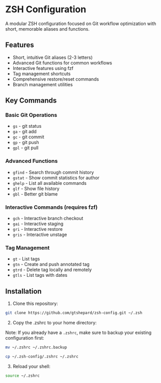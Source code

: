 # ZSH Configuration

A modular ZSH configuration focused on Git workflow optimization with short, memorable aliases and functions.

## Features

- Short, intuitive Git aliases (2-3 letters)
- Advanced Git functions for common workflows
- Interactive features using fzf
- Tag management shortcuts
- Comprehensive restore/reset commands
- Branch management utilities

## Key Commands

### Basic Git Operations
- `gs` - git status
- `ga` - git add
- `gc` - git commit
- `gp` - git push
- `gpl` - git pull

### Advanced Functions
- `gfind` - Search through commit history
- `gstat` - Show commit statistics for author
- `ghelp` - List all available commands
- `glf` - Show file history
- `gbl` - Better git blame

### Interactive Commands (requires fzf)
- `gch` - Interactive branch checkout
- `gai` - Interactive staging
- `gri` - Interactive restore
- `gris` - Interactive unstage

### Tag Management
- `gt` - List tags
- `gtn` - Create and push annotated tag
- `gtrd` - Delete tag locally and remotely
- `gtls` - List tags with dates

## Installation

1. Clone this repository:

```bash
git clone https://github.com/gtshepard/zsh-config.git ~/.zsh
```

2. Copy the .zshrc to your home directory:

Note: If you already have a `.zshrc`, make sure to backup your existing configuration first:

```bash
mv ~/.zshrc ~/.zshrc.backup
```

```bash
cp ~/.zsh-config/.zshrc ~/.zshrc
```

3. Reload your shell:

```bash
source ~/.zshrc
```

